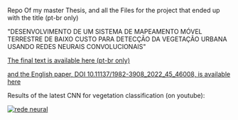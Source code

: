 Repo Of my master Thesis, and all the Files for the project that ended up with the title (pt-br only)

"DESENVOLVIMENTO DE UM SISTEMA DE MAPEAMENTO MÓVEL TERRESTRE
DE BAIXO CUSTO PARA DETECÇÃO DA VEGETAÇÃO URBANA USANDO
REDES NEURAIS CONVOLUCIONAIS"

[The final text is available here (pt-br only)](https://acervodigital.ufpr.br/handle/1884/69658)

[and the English paper, DOI 10.11137/1982-3908_2022_45_46008, is available here](https://doi.org/10.11137/1982-3908_2022_45_46008)


Results of the latest CNN for vegetation classification (on youtube):

[![rede neural](http://img.youtube.com/vi/n5YavBu8bmg/0.jpg)](http://www.youtube.com/watch?v=n5YavBu8bmg "Detecção")
